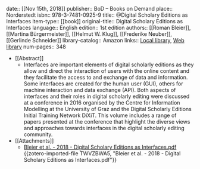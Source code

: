 date:: [[Nov 15th, 2018]]
publisher:: BoD – Books on Demand
place:: Norderstedt
isbn:: 978-3-7481-0925-9
title:: @Digital Scholary Editions as Interfaces
item-type:: [[book]]
original-title:: Digital Scholary Editions as Interfaces
language:: English
edition:: 1st edition
authors:: [[Roman Bleier]], [[Martina Bürgermeister]], [[Helmut W. Klug]], [[Frederike Neuber]], [[Gerlinde Schneider]]
library-catalog:: Amazon
links:: [Local library](zotero://select/groups/2386895/items/23FC8E4A), [Web library](https://www.zotero.org/groups/2386895/items/23FC8E4A)
num-pages:: 348

- [[Abstract]]
	- Interfaces are important elements of digital scholarly editions as they allow and direct the interaction of users with the online content and they facilitate the access to and exchange of data and information. Some interfaces are created for the human user (GUI), others for machine interaction and data exchange (API). Both aspects of interfaces and their roles in digital scholarly editing were discussed at a conference in 2016 organised by the Centre for Information Modelling at the University of Graz and the Digital Scholarly Editions Initial Training Network DiXiT. This volume includes a range of papers presented at the conference that highlight the diverse views and approaches towards interfaces in the digital scholarly editing community.
- [[Attachments]]
	- [Bleier et al. - 2018 - Digital Scholary Editions as Interfaces.pdf](zotero://select/groups/2386895/items/TWVZBWA5) {{zotero-imported-file TWVZBWA5, "Bleier et al. - 2018 - Digital Scholary Editions as Interfaces.pdf"}}